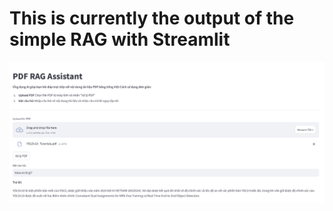 # This is currently the output of the simple RAG with Streamlit

![Alt text](../images/aio_rag.png)



